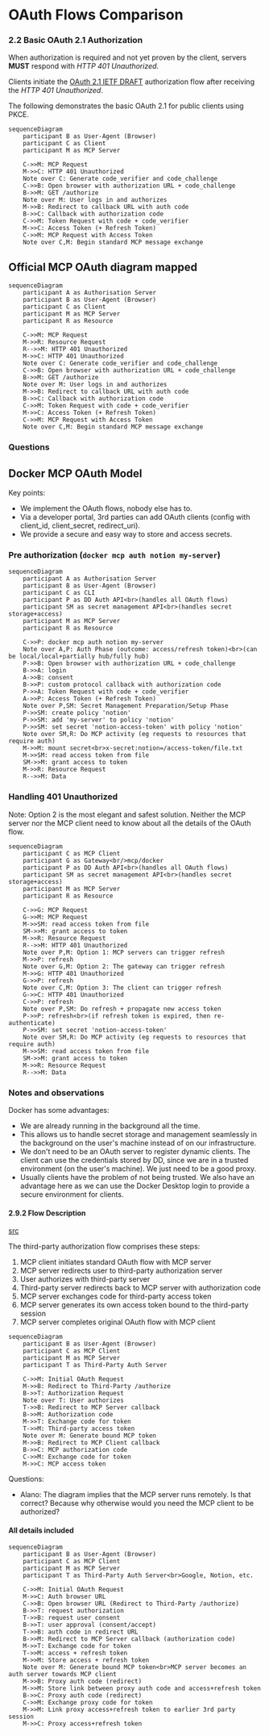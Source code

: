 # OAuth Flows Comparison

### 2.2 Basic OAuth 2.1 Authorization

When authorization is required and not yet proven by the client, servers **MUST** respond
with _HTTP 401 Unauthorized_.

Clients initiate the
[OAuth 2.1 IETF DRAFT](https://datatracker.ietf.org/doc/html/draft-ietf-oauth-v2-1-12)
authorization flow after receiving the _HTTP 401 Unauthorized_.

The following demonstrates the basic OAuth 2.1 for public clients using PKCE.

```mermaid
sequenceDiagram
    participant B as User-Agent (Browser)
    participant C as Client
    participant M as MCP Server

    C->>M: MCP Request
    M->>C: HTTP 401 Unauthorized
    Note over C: Generate code_verifier and code_challenge
    C->>B: Open browser with authorization URL + code_challenge
    B->>M: GET /authorize
    Note over M: User logs in and authorizes
    M->>B: Redirect to callback URL with auth code
    B->>C: Callback with authorization code
    C->>M: Token Request with code + code_verifier
    M->>C: Access Token (+ Refresh Token)
    C->>M: MCP Request with Access Token
    Note over C,M: Begin standard MCP message exchange
```

## Official MCP OAuth diagram mapped

```mermaid
sequenceDiagram
    participant A as Authorisation Server
    participant B as User-Agent (Browser)
    participant C as Client
    participant M as MCP Server
    participant R as Resource

    C->>M: MCP Request
    M->>R: Resource Request
    R-->>M: HTTP 401 Unauthorized
    M->>C: HTTP 401 Unauthorized
    Note over C: Generate code_verifier and code_challenge
    C->>B: Open browser with authorization URL + code_challenge
    B->>M: GET /authorize
    Note over M: User logs in and authorizes
    M->>B: Redirect to callback URL with auth code
    B->>C: Callback with authorization code
    C->>M: Token Request with code + code_verifier
    M->>C: Access Token (+ Refresh Token)
    C->>M: MCP Request with Access Token
    Note over C,M: Begin standard MCP message exchange
```

### Questions


## Docker MCP OAuth Model
Key points:
- We implement the OAuth flows, nobody else has to.
- Via a developer portal, 3rd parties can add OAuth clients (config with client_id, client_secret, redirect_uri).
- We provide a secure and easy way to store and access secrets.

### Pre authorization (`docker mcp auth notion my-server`)
```mermaid
sequenceDiagram
    participant A as Authorisation Server
    participant B as User-Agent (Browser)
    participant C as CLI
    participant P as DD Auth API<br>(handles all OAuth flows)
    participant SM as secret management API<br>(handles secret storage+access)
    participant M as MCP Server
    participant R as Resource

    C->>P: docker mcp auth notion my-server
    Note over A,P: Auth Phase (outcome: access/refresh token)<br>(can be local/local+partially hub/fully hub)
    P->>B: Open browser with authorization URL + code_challenge
    B->>A: login
    A->>B: consent
    B->>P: custom protocol callback with authorization code
    P->>A: Token Request with code + code_verifier
    A->>P: Access Token (+ Refresh Token)
    Note over P,SM: Secret Management Preparation/Setup Phase
    P->>SM: create policy 'notion'
    P->>SM: add 'my-server' to policy 'notion'
    P->>SM: set secret 'notion-access-token' with policy 'notion'
    Note over SM,R: Do MCP activity (eg requests to resources that require auth)
    M->>M: mount secret<br>x-secret:notion=/access-token/file.txt
    M->>SM: read access token from file
    SM->>M: grant access to token
    M->>R: Resource Request
    R-->>M: Data
```


### Handling 401 Unauthorized
Note: Option 2 is the most elegant and safest solution. Neither the MCP server nor the MCP client need to know about all the details of the OAuth flow.
```mermaid
sequenceDiagram
    participant C as MCP Client
    participant G as Gateway<br/>mcp/docker
    participant P as DD Auth API<br>(handles all OAuth flows)
    participant SM as secret management API<br>(handles secret storage+access)
    participant M as MCP Server
    participant R as Resource

    C->>G: MCP Request
    G->>M: MCP Request
    M->>SM: read access token from file
    SM->>M: grant access to token
    M->>R: Resource Request
    R-->>M: HTTP 401 Unauthorized
    Note over P,M: Option 1: MCP servers can trigger refresh
    M->>P: refresh
    Note over G,M: Option 2: The gateway can trigger refresh
    M->>G: HTTP 401 Unauthorized
    G->>P: refresh
    Note over C,M: Option 3: The client can trigger refresh
    G->>C: HTTP 401 Unauthorized
    C->>P: refresh
    Note over P,SM: Do refresh + propagate new access token
    P->>P: refresh<br>(if refresh token is expired, then re-authenticate)
    P->>SM: set secret 'notion-access-token'
    Note over SM,R: Do MCP activity (eg requests to resources that require auth)
    M->>SM: read access token from file
    SM->>M: grant access to token
    M->>R: Resource Request
    R-->>M: Data
```

### Notes and observations
Docker has some advantages:
- We are already running in the background all the time.
- This allows us to handle secret storage and management seamlessly in the background on the user's machine instead of on our infrastructure.
- We don't need to be an OAuth server to register dynamic clients. 
  The client can use the credentials stored by DD, since we are in a trusted environment (on the user's machine).
  We just need to be a good proxy.
- Usually clients have the problem of not being trusted.
  We also have an advantage here as we can use the Docker Desktop login to provide a secure environment for clients.


#### 2.9.2 Flow Description

[src](https://spec.modelcontextprotocol.io/specification/2025-03-26/basic/authorization/#292-flow-description)

The third-party authorization flow comprises these steps:

1. MCP client initiates standard OAuth flow with MCP server
2. MCP server redirects user to third-party authorization server
3. User authorizes with third-party server
4. Third-party server redirects back to MCP server with authorization code
5. MCP server exchanges code for third-party access token
6. MCP server generates its own access token bound to the third-party session
7. MCP server completes original OAuth flow with MCP client

```mermaid
sequenceDiagram
    participant B as User-Agent (Browser)
    participant C as MCP Client
    participant M as MCP Server
    participant T as Third-Party Auth Server

    C->>M: Initial OAuth Request
    M->>B: Redirect to Third-Party /authorize
    B->>T: Authorization Request
    Note over T: User authorizes
    T->>B: Redirect to MCP Server callback
    B->>M: Authorization code
    M->>T: Exchange code for token
    T->>M: Third-party access token
    Note over M: Generate bound MCP token
    M->>B: Redirect to MCP Client callback
    B->>C: MCP authorization code
    C->>M: Exchange code for token
    M->>C: MCP access token
```

Questions:
- Alano: The diagram implies that the MCP server runs remotely. Is that correct? Because why otherwise would you need the MCP client to be authorized?

#### All details included
```mermaid
sequenceDiagram
    participant B as User-Agent (Browser)
    participant C as MCP Client
    participant M as MCP Server
    participant T as Third-Party Auth Server<br>Google, Notion, etc.

    C->>M: Initial OAuth Request
    M->>C: Auth browser URL
    C->>B: Open browser URL (Redirect to Third-Party /authorize)
    B->>T: request authorization
    T->>B: request user consent
    B->>T: user approval (consent/accept)
    T->>B: auth code in redirect URL
    B->>M: Redirect to MCP Server callback (authorization code)
    M->>T: Exchange code for token
    T->>M: access + refresh token
    M->>M: Store access + refresh token
    Note over M: Generate bound MCP token<br>MCP server becomes an auth server towards MCP client
    M->>B: Proxy auth code (redirect)
    M->>M: Store link between proxy auth code and access+refresh token
    B->>C: Proxy auth code (redirect)
    C->>M: Exchange proxy code for token
    M->>M: Link proxy access+refresh token to earlier 3rd party session
    M->>C: Proxy access+refresh token
```


